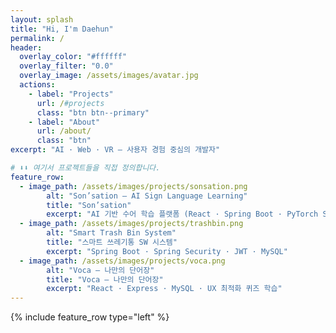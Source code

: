 ```yaml
---
layout: splash
title: "Hi, I'm Daehun"
permalink: /
header:
  overlay_color: "#ffffff"
  overlay_filter: "0.0"
  overlay_image: /assets/images/avatar.jpg
  actions:
    - label: "Projects"
      url: /#projects
      class: "btn btn--primary"
    - label: "About"
      url: /about/
      class: "btn"
excerpt: "AI · Web · VR — 사용자 경험 중심의 개발자"

# ⬇︎⬇︎ 여기서 프로젝트들을 직접 정의합니다.
feature_row:
  - image_path: /assets/images/projects/sonsation.png
        alt: "Son’sation – AI Sign Language Learning"
        title: "Son’sation"
        excerpt: "AI 기반 수어 학습 플랫폼 (React · Spring Boot · PyTorch SignBERT)"
  - image_path: /assets/images/projects/trashbin.png
        alt: "Smart Trash Bin System"
        title: "스마트 쓰레기통 SW 시스템"
        excerpt: "Spring Boot · Spring Security · JWT · MySQL"
  - image_path: /assets/images/projects/voca.png
        alt: "Voca – 나만의 단어장"
        title: "Voca – 나만의 단어장"
        excerpt: "React · Express · MySQL · UX 최적화 퀴즈 학습"
---
```


<section id="projects">
  {% include feature_row type="left" %}
</section>
